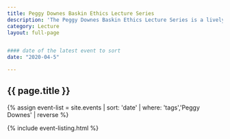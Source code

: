 ```yaml
---
title: Peggy Downes Baskin Ethics Lecture Series
description: 'The Peggy Downes Baskin Ethics Lecture Series is a lively forum for the discussion and exploration of ethics-related challenges in human endeavors.'
category: Lecture
layout: full-page


#### date of the latest event to sort
date: "2020-04-5"

---
```

<section id="main-content">
<div class="grid-container large">
<section class="heading">
<h2 class="underline">{{ page.title }}</h2>
</section>

<div class="events-card-list fade-out-siblings">
{% assign event-list = site.events | sort: 'date' | where: 'tags','Peggy Downes' | reverse %}

{% include event-listing.html %}
